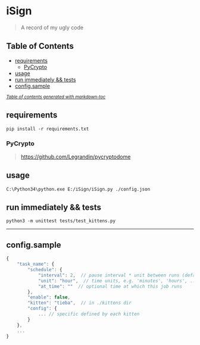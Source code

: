 # iSign

> A record of my ugly code

## Table of Contents

- [requirements](#requirements)
  * [PyCrypto](#pycrypto)
- [usage](#usage)
- [run immediately && tests](#run-immediately----tests)
- [config.sample](#configsample)

<small><i><a href='http://ecotrust-canada.github.io/markdown-toc/'>Table of contents generated with markdown-toc</a></i></small>


## requirements

`pip install -r requirements.txt`

### PyCrypto

 > https://github.com/Legrandin/pycryptodome

## usage

`C:\Python34\python.exe E:/iSign/iSign.py ./config.json`

## run immediately && tests

`python3 -m unittest tests/test_kittens.py`

----------------

## config.sample

``` js
{
    "task_name": {
        "schedule": {
            "interval": 2,  // pause interval * unit between runs (default 1)
            "unit": "hour",  // time units, e.g. 'minutes', 'hours', ...
            "at_time": ""  // optional time at which this job runs
        },
        "enable": false,
        "kitten": "tieba",  // in ./kittens dir
        "config": {
            ... // specific defined by each kitten
        }
    },
    ...
}
```
